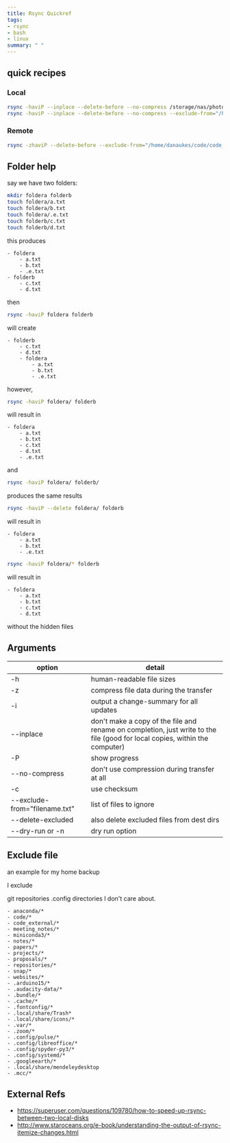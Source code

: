 ```yaml
---
title: Rsync Quickref
tags:
- rsync
- bash
- linux
summary: " "
---
```



## quick recipes

### Local

```bash
rsync -haviP --inplace --delete-before --no-compress /storage/nas/photos /media/danaukes/extreme-ssd/
rsync -haviP --inplace --delete-before --no-compress --exclude-from="/home/danaukes/code/code_scripts/rsync_ignore.txt" --delete-excluded "/home/danaukes" "/media/danaukes/extreme-ssd/zenbook-backup/" | tee -a ~/backup.txt
```

### Remote

```bash
rsync -zhaviP --delete-before --exclude-from="/home/danaukes/code/code_scripts/rsync_ignore.txt" --delete-excluded /home/danaukes/ storage:/storage/nas/zenbook-backup/danaukes | tee -a ~/backup.txt
```

## Folder help

say we have two folders:

```bash
mkdir foldera folderb
touch foldera/a.txt
touch foldera/b.txt
touch foldera/.e.txt
touch folderb/c.txt
touch folderb/d.txt
```

this produces

```
- foldera
    - a.txt
    - b.txt
    - .e.txt
- folderb
    - c.txt
    - d.txt
```

then

```bash
rsync -haviP foldera folderb
```

will create

```
- folderb
    - c.txt
    - d.txt
    - foldera
        - a.txt
        - b.txt
        - .e.txt
```

however,

```bash
rsync -haviP foldera/ folderb
```

will result in

```
- foldera
    - a.txt
    - b.txt
    - c.txt
    - d.txt
    - .e.txt
```

and

```bash
rsync -haviP foldera/ folderb/

```

produces the same results

```bash
rsync -haviP --delete foldera/ folderb
```

will result in

```
- foldera
    - a.txt
    - b.txt
    - .e.txt
```

```bash
rsync -haviP foldera/* folderb
```

will result in

```
- foldera
    - a.txt
    - b.txt
    - c.txt
    - d.txt
```

without the hidden files

## Arguments

| option                        | detail                                                                                                                      |
| ----------------------------- | --------------------------------------------------------------------------------------------------------------------------- |
| -h                            | human-readable file sizes                                                                                                   |
| -z                            | compress file data during the transfer                                                                                      |
| -i                            | output a change-summary for all updates                                                                                     |
| --inplace                     | don't make a copy of the file and rename on completion, just write to the file (good for local copies, within the computer) |
| -P                            | show progress                                                                                                               |
| --no-compress                 | don't use compression during transfer at all                                                                                |
| -c                            | use checksum                                                                                                                |
| --exclude-from="filename.txt" | list of files to ignore                                                                                                     |
| --delete-excluded             | also delete excluded files from dest dirs                                                                                   |
| --dry-run or -n               | dry run option                                                                                                              |

## Exclude file

an example for my home backup

I exclude

git repositories
.config directories I don't care about.

```
- anaconda/*
- code/*
- code_external/*
- meeting_notes/*
- miniconda3/*
- notes/*
- papers/*
- projects/*
- proposals/*
- repositories/*
- snap/*
- websites/*
- .arduino15/*
- .audacity-data/*
- .bundle/*
- .cache/*
- .fontconfig/*
- .local/share/Trash*
- .local/share/icons/*
- .var/*
- .zoom/*
- .config/pulse/*
- .config/libreoffice/*
- .config/spyder-py3/*
- .config/systemd/*
- .googleearth/*
- .local/share/mendeleydesktop
- .mcc/*
```

## External Refs

* <https://superuser.com/questions/109780/how-to-speed-up-rsync-between-two-local-disks>
* <http://www.staroceans.org/e-book/understanding-the-output-of-rsync-itemize-changes.html>
